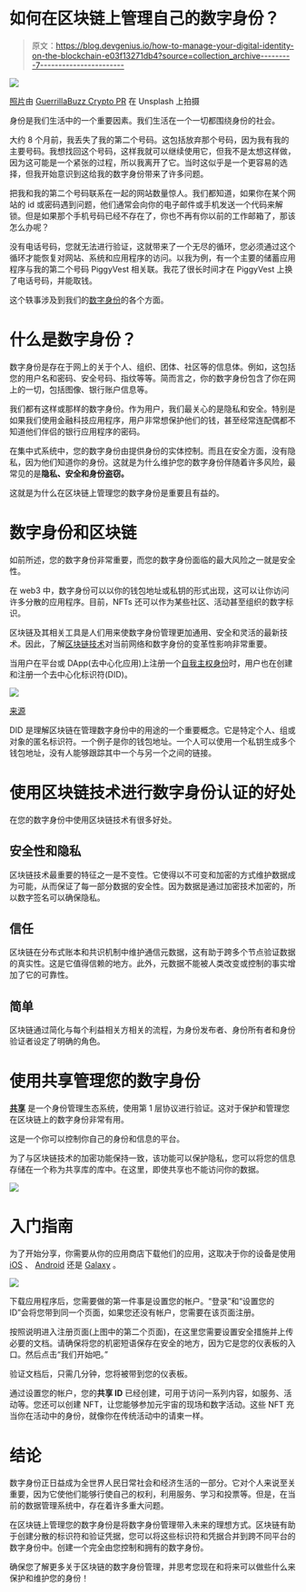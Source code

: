 # 如何在区块链上管理自己的数字身份？

> 原文：<https://blog.devgenius.io/how-to-manage-your-digital-identity-on-the-blockchain-e03f13271db4?source=collection_archive---------7----------------------->

![](img/62b2b6acc420c7ec8c3eb5594129cb72.png)

[照片](https://unsplash.com/photos/T9rKvI3N0NM)由 [GuerrillaBuzz Crypto PR](https://unsplash.com/@theshubhamdhage) 在 Unsplash 上拍摄

身份是我们生活中的一个重要因素。我们生活在一个一切都围绕身份的社会。

大约 8 个月前，我丢失了我的第二个号码。这包括放弃那个号码，因为我有我的主要号码。我想找回这个号码，这样我就可以继续使用它，但我不是太想这样做，因为这可能是一个紧张的过程，所以我离开了它。当时这似乎是一个更容易的选择，但我开始意识到这给我的数字身份带来了许多问题。

把我和我的第二个号码联系在一起的网站数量惊人。我们都知道，如果你在某个网站的 id 或密码遇到问题，他们通常会向你的电子邮件或手机发送一个代码来解锁。但是如果那个手机号码已经不存在了，你也不再有你以前的工作邮箱了，那该怎么办呢？

没有电话号码，您就无法进行验证，这就带来了一个无尽的循环，您必须通过这个循环才能恢复对网站、系统和应用程序的访问。以我为例，有一个主要的储蓄应用程序与我的第二个号码 PiggyVest 相关联。我花了很长时间才在 PiggyVest 上换了电话号码，并能取钱。

这个轶事涉及到我们的[数字身份](https://insights.digitalmediasolutions.com/articles/what-is-digital-identity)的各个方面。

# 什么是数字身份？

数字身份是存在于网上的关于个人、组织、团体、社区等的信息体。例如，这包括您的用户名和密码、安全号码、指纹等等。简而言之，你的数字身份包含了你在网上的一切，包括图像、银行账户信息等。

我们都有这样或那样的数字身份。作为用户，我们最关心的是隐私和安全。特别是如果我们使用金融科技应用程序，用户非常想保护他们的钱，甚至经常连配偶都不知道他们伴侣的银行应用程序的密码。

在集中式系统中，您的数字身份由提供身份的实体控制。而且在安全方面，没有隐私，因为他们知道你的身份。这就是为什么维护您的数字身份伴随着许多风险，最常见的是**隐私、安全和身份盗窃。**

这就是为什么在区块链上管理您的数字身份是重要且有益的。

# 数字身份和区块链

如前所述，您的数字身份非常重要，而您的数字身份面临的最大风险之一就是安全性。

在 web3 中，数字身份可以以你的钱包地址或私钥的形式出现，这可以让你访问许多分散的应用程序。目前，NFTs 还可以作为某些社区、活动甚至组织的数字标识。

区块链及其相关工具是人们用来使数字身份管理更加通用、安全和灵活的最新技术。因此，了解[区块链技术](https://101blockchains.com/blockchain-technology-explained/)对当前网络和数字身份的变革性影响非常重要。

当用户在平台或 DApp(去中心化应用)上注册一个[自我主权身份](https://en.wikipedia.org/wiki/Self-sovereign_identity)时，用户也在创建和注册一个去中心化标识符(DID)。

![](img/d3d485587890836392a0a4978761bc8c.png)

[来源](https://www.nec.com/en/global/solutions/blockchain/blockchain-for-digital-identity.html)

DID 是理解区块链在管理数字身份中的用途的一个重要概念。它是特定个人、组或对象的匿名标识符。一个例子是你的钱包地址。一个人可以使用一个私钥生成多个钱包地址，没有人能够跟踪其中一个与另一个之间的链接。

# 使用区块链技术进行数字身份认证的好处

在您的数字身份中使用区块链技术有很多好处。

## 安全性和隐私

区块链技术最重要的特征之一是不变性。它使得以不可变和加密的方式维护数据成为可能，从而保证了每一部分数据的安全性。因为数据是通过加密技术加密的，所以数字签名可以确保隐私。

## 信任

区块链在分布式账本和共识机制中维护通信元数据，这有助于跨多个节点验证数据的真实性。这是它值得信赖的地方。此外，元数据不能被人类改变或控制的事实增加了它的可靠性。

## 简单

区块链通过简化与每个利益相关方相关的流程，为身份发布者、身份所有者和身份验证者设定了明确的角色。

# 使用共享管理您的数字身份

[**共享**](https://www.sharering.network/) 是一个身份管理生态系统，使用第 1 层协议进行验证。这对于保护和管理您在区块链上的数字身份非常有用。

这是一个你可以控制你自己的身份和信息的平台。

为了与区块链技术的加密功能保持一致，该功能可以保护隐私，您可以将您的信息存储在一个称为共享库的库中。在这里，即使共享也不能访问你的数据。

![](img/be539b2254ac68765c95e53dd03edaa5.png)

# 入门指南

为了开始分享，你需要从你的应用商店下载他们的应用，这取决于你的设备是使用 [iOS](https://apps.apple.com/us/app/id1557434411) 、 [Android](https://play.google.com/store/apps/details?id=network.sharering.application) 还是 [Galaxy](https://galaxystore.samsung.com/detail/network.sharering.app) 。

![](img/4cbafc0d9dedb8fa77ca86a14533bfcc.png)

下载应用程序后，您需要做的第一件事是设置您的帐户。“登录”和“设置您的 ID”会将您带到同一个页面，如果您还没有帐户，您需要在该页面注册。

按照说明进入注册页面(上图中的第二个页面)，在这里您需要设置安全措施并上传必要的文档。请确保将您的机密短语保存在安全的地方，因为它是您的仪表板的入口。然后点击“我们开始吧。”

验证文档后，只需几分钟，您将被带到您的仪表板。

通过设置您的帐户，您的**共享 ID** 已经创建，可用于访问一系列内容，如服务、活动等。您还可以创建 NFT，让您能够参加元宇宙的现场和数字活动。这些 NFT 充当你在活动中的身份，就像你在传统活动中的请柬一样。

# 结论

数字身份正日益成为全世界人民日常社会和经济生活的一部分。它对个人来说至关重要，因为它使他们能够行使自己的权利，利用服务、学习和投票等。但是，在当前的数据管理系统中，存在着许多重大问题。

在区块链上管理您的数字身份是将数字身份管理带入未来的理想方式。区块链有助于创建分散的标识符和验证凭据，您可以将这些标识符和凭据合并到跨不同平台的数字身份中。创建一个完全由您控制和拥有的数字身份。

确保您了解更多关于区块链的数字身份管理，并思考您现在和将来可以做些什么来保护和维护您的身份！